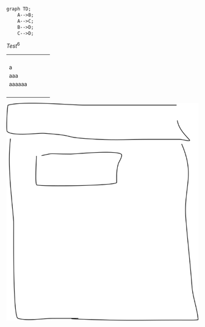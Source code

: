 ```mermaid
graph TD;
    A-->B;
    A-->C;
    B-->D;
    C-->D;
```

$Test^6$

<table><tbody><tr><td>&nbsp;</td><td>&nbsp;</td><td>&nbsp;</td><td>&nbsp;</td></tr><tr><td>a</td><td>&nbsp;</td><td>&nbsp;</td><td>&nbsp;</td></tr><tr><td>aaa</td><td>&nbsp;</td><td>&nbsp;</td><td>&nbsp;</td></tr><tr><td>aaaaaa</td><td>&nbsp;</td><td>&nbsp;</td><td>&nbsp;</td></tr><tr><td>&nbsp;</td><td>&nbsp;</td><td>&nbsp;</td><td>&nbsp;</td></tr></tbody></table>

![WF](./img/drawing.svg)

<object type="image/svg+xml" data="./img/drawing.svg">
</object>
